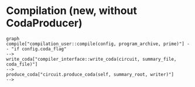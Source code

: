 # Compilation (new, without CodaProducer)

```mermaid
graph
compile["compilation_user::compile(config, program_archive, prime)"] -- "if config.coda_flag" 
-->
write_coda["compiler_interface::write_coda(circuit, summary_file, coda_file)"]
-->
produce_coda["circuit.produce_coda(self, summary_root, writer)"]
-->
```